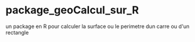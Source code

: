 # package_geoCalcul_sur_R
un package en R pour calculer la surface ou le perimetre dun carre ou d'un rectangle
